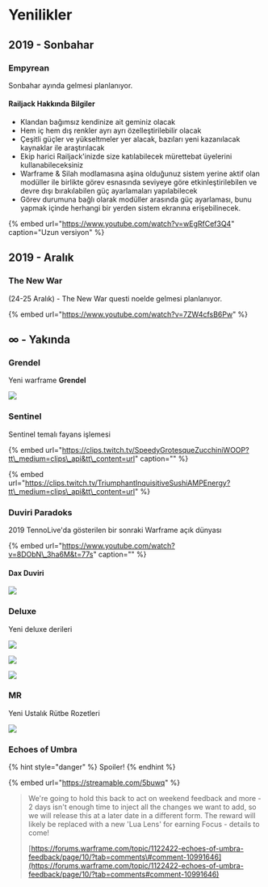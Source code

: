# Yenilikler

## 2019 - Sonbahar

### Empyrean

Sonbahar ayında gelmesi planlanıyor.

#### Railjack Hakkında Bilgiler

* Klandan bağımsız kendinize ait geminiz olacak
* Hem iç hem dış renkler ayrı ayrı özelleştirilebilir olacak
* Çeşitli güçler ve yükseltmeler yer alacak, bazıları yeni kazanılacak kaynaklar ile araştırılacak
* Ekip harici Railjack'inizde size katılabilecek mürettebat üyelerini kullanabileceksiniz
* Warframe & Silah modlamasına aşina olduğunuz sistem yerine aktif olan modüller ile birlikte görev esnasında seviyeye göre etkinleştirilebilen ve devre dışı bırakılabilen güç ayarlamaları yapılabilecek
* Görev durumuna bağlı olarak modüller arasında güç ayarlaması, bunu yapmak içinde herhangi bir yerden sistem ekranına erişebilinecek.

{% embed url="https://www.youtube.com/watch?v=wEgRfCef3Q4" caption="Uzun versiyon" %}

## 2019 - Aralık

### The New War

\(24-25 Aralık\) - The New War questi noelde gelmesi planlanıyor.

{% embed url="https://www.youtube.com/watch?v=7ZW4cfsB6Pw" %}

## ∞ - Yakında

### **Grendel**

Yeni warframe **Grendel**

![](https://lh3.googleusercontent.com/OeAOSnlWSD-oSHQE0sEmkFf5oeWcYm1ukgIQVqgEVU2q4N7QRX77OugxdOQyClF_0Cd2AFtqfIZv-FdMbfo=w1753-h887-rw-no)

### Sentinel

Sentinel temalı fayans işlemesi

{% embed url="https://clips.twitch.tv/SpeedyGrotesqueZucchiniWOOP?tt\_medium=clips\_api&tt\_content=url" caption="" %}

{% embed url="https://clips.twitch.tv/TriumphantInquisitiveSushiAMPEnergy?tt\_medium=clips\_api&tt\_content=url" %}

### Duviri Paradoks

2019 TennoLive'da gösterilen bir sonraki Warframe açık dünyası

{% embed url="https://www.youtube.com/watch?v=8DObN\_3ha6M&t=77s" caption="" %}

#### Dax Duviri

![](https://lh3.googleusercontent.com/o5gcYy0HeOt1Yg4eeW5LYAY_DueYblggcqVUIbQM94q9p8FfSS9p8kArYycRictLd9GBapncWtaOTjnVHFo=w1723-h969-rw-no)

### Deluxe

Yeni deluxe derileri

![](https://lh3.googleusercontent.com/xnGRFzOtP38jgu7Oz_UrivrVhxBTW6gaUBogJsQL9hcXuHshgJ-Gg1E_uXxuWk1emn0TYamwQqpJkyX-cCE=w1842-h969-rw-no)

![](https://lh3.googleusercontent.com/UgmKIZ4RoFoSkHB6gMkHSOCqnazIKJKygxUl18DQlpvFY0ZxJiFTUhJkbcC1SirBTf4B6z46vdg5wHBaLCc=w1509-h969-rw-no)

![](https://lh3.googleusercontent.com/fvvS8VsniCulFGXM5hjlu9DxEylnfzUF7RoQW5ipWHUv1sRyQGGDWumkXKmufB8rEB8z-ck4arzwRr48c0g=w1723-h969-rw-no)

### MR

Yeni Ustalık Rütbe Rozetleri

![](https://lh3.googleusercontent.com/UmmDJjkmFzBl0AZ0QxehDAN_Pf52rzQVv-PJX1n_6anmxZ1NQx0irqiP4mKjZEnmQQXO5iRRXJRQGUAeMT8=w1920-h428-rw-no)

### Echoes of Umbra

{% hint style="danger" %}
Spoiler!
{% endhint %}

{% embed url="https://streamable.com/5buwq" %}

> We're going to hold this back to act on weekend feedback and more - 2 days isn't enough time to inject all the changes we want to add, so we will release this at a later date in a different form. The reward will likely be replaced with a new 'Lua Lens' for earning Focus - details to come!
>
> [https://forums.warframe.com/topic/1122422-echoes-of-umbra-feedback/page/10/?tab=comments\#comment-10991646](https://forums.warframe.com/topic/1122422-echoes-of-umbra-feedback/page/10/?tab=comments#comment-10991646)

